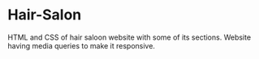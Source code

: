 # Hair-Salon
HTML and CSS of hair saloon website with some of its sections. Website having media queries to make it responsive. 
